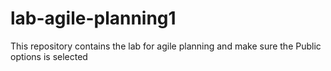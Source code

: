 # lab-agile-planning1
This repository contains the lab for agile planning and make sure the Public options is selected

